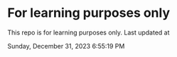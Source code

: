 # For learning purposes only
This repo is for learning purposes only.
Last updated at

Sunday, December 31, 2023 6:55:19 PM


